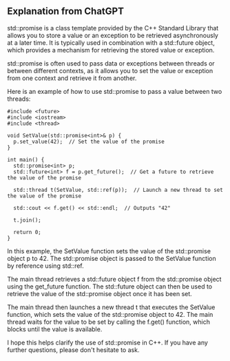 ## Explanation from ChatGPT
std::promise is a class template provided by the C++ Standard Library that allows you to store a value or an exception to be retrieved asynchronously at a later time. It is typically used in combination with a std::future object, which provides a mechanism for retrieving the stored value or exception.

std::promise is often used to pass data or exceptions between threads or between different contexts, as it allows you to set the value or exception from one context and retrieve it from another.

Here is an example of how to use std::promise to pass a value between two threads:

```
#include <future>
#include <iostream>
#include <thread>

void SetValue(std::promise<int>& p) {
  p.set_value(42);  // Set the value of the promise
}

int main() {
  std::promise<int> p;
  std::future<int> f = p.get_future();  // Get a future to retrieve the value of the promise

  std::thread t(SetValue, std::ref(p));  // Launch a new thread to set the value of the promise

  std::cout << f.get() << std::endl;  // Outputs "42"

  t.join();

  return 0;
}

```
In this example, the SetValue function sets the value of the std::promise object p to 42. The std::promise object is passed to the SetValue function by reference using std::ref.

The main thread retrieves a std::future object f from the std::promise object using the get_future function. The std::future object can then be used to retrieve the value of the std::promise object once it has been set.

The main thread then launches a new thread t that executes the SetValue function, which sets the value of the std::promise object to 42. The main thread waits for the value to be set by calling the f.get() function, which blocks until the value is available.

I hope this helps clarify the use of std::promise in C++. If you have any further questions, please don't hesitate to ask.